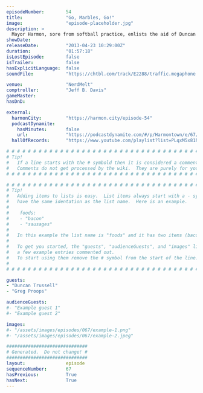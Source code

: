 ```yaml
---
episodeNumber:        54
title:                "Go, Marbles, Go!"
image:                "episode-placeholder.jpg"
description: >
  Mayor Harmon, sore from softball practice, enlists the aid of Duncan Trussell and Greg Proops to keep the meeting moving. Topics include virtual reality, dead mothers and Jaws 4. In Dungeons and Dragons, Erin summons her first monkey.
showDate:             
releaseDate:          "2013-04-23 10:29:00Z"
duration:             "01:57:18"
isLostEpisode:        false
isTrailer:            false
hasExplicitLanguage:  false
soundFile:            "https://chtbl.com/track/E2288/traffic.megaphone.fm/STA5026135164.mp3?updated=1554504114"

venue:                "NerdMelt"
comptroller:          "Jeff B. Davis"
gameMaster:           
hasDnD:               

external:
  harmonCity:         "https://harmon.city/episode-54"
  podcastDynamite:
    hasMinutes:       false
    url:              "https://podcastdynamite.com/#/p/Harmontown/e/67/54"
  hallOfRecords:      "https://www.youtube.com/playlist?list=PLqxM5x81hNObrz9sXIPzHEzsURW-TWUv1"

# # # # # # # # # # # # # # # # # # # # # # # # # # # # # # # # # # # # # # # # # # # # #
# Tip!
#   If a line starts with the # symbold then it is considered a comment.
#   Comments do not get processed by the wiki.  They are purely for your information.
# # # # # # # # # # # # # # # # # # # # # # # # # # # # # # # # # # # # # # # # # # # # #

# # # # # # # # # # # # # # # # # # # # # # # # # # # # # # # # # # # # # # # # # # # # #
# Tip!
#   Adding items to lists is easy.  List items always start with a - symbol and have
#   have the same identation as the list name.  Here is an example.
#
#    foods:
#    - "bacon"
#    - "sausages"
#
#   In this example the list name is "foods" and it has two items (bacon, and sausages).
#
#   To get you started, the "guests", "audienceGuests", and "images" lists below have
#   a few example entries commented out.
#   To start using them remove the # symbol from the start of the line.
#
# # # # # # # # # # # # # # # # # # # # # # # # # # # # # # # # # # # # # # # # # # # # #

guests:
- "Duncan Trussell"
- "Greg Proops"

audienceGuests:
#- "Example guest 1"
#- "Example guest 2"

images:
#- "/assets/images/episodes/067/example-1.png"
#- "/assets/images/episodes/067/example-2.jpeg"

##############################
# Generated.  Do not change! #
##############################
layout:               episode
sequenceNumber:       67
hasPrevious:          True
hasNext:              True
---
```


<!-- The episode description will be rendered here -->

<!-- Add your content BELOW here -->
<!-- vvvvvvvvvvvvvvvvvvvvvvvvvvv -->




<!-- ^^^^^^^^^^^^^^^^^^^^^^^^^^^ -->
<!-- Add your content ABOVE here -->

<!-- The episode gallery will be rendered here -->